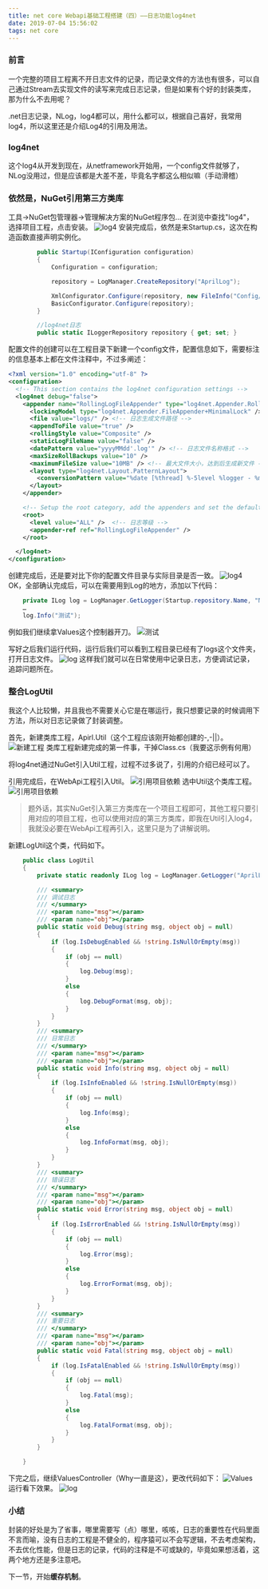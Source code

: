 ```yaml
---
title: net core Webapi基础工程搭建（四）——日志功能log4net
date: 2019-07-04 15:56:02
tags: net core
---
```


### 前言
一个完整的项目工程离不开日志文件的记录，而记录文件的方法也有很多，可以自己通过Stream去实现文件的读写来完成日志记录，但是如果有个好的封装类库，那为什么不去用呢？

.net日志记录，NLog，log4都可以，用什么都可以，根据自己喜好，我常用log4，所以这里还是介绍Log4的引用及用法。

### log4net
这个log4从开发到现在，从netframework开始用，一个config文件就够了，NLog没用过，但是应该都是大差不差，毕竟名字都这么相似嘛（手动滑稽）

### 依然是，NuGet引用第三方类库
工具->NuGet包管理器->管理解决方案的NuGet程序包…
在浏览中查找"log4"，选择项目工程，点击安装。
![log4](net-core-log4net/1.png)
安装完成后，依然是来Startup.cs，这次在构造函数直接声明实例化。
```csharp
        public Startup(IConfiguration configuration)
        {
            Configuration = configuration;

            repository = LogManager.CreateRepository("AprilLog");

            XmlConfigurator.Configure(repository, new FileInfo("Config/log4net.config"));//配置文件路径可以自定义
            BasicConfigurator.Configure(repository);
        }

        //log4net日志
        public static ILoggerRepository repository { get; set; }
```

配置文件的创建可以在工程目录下新建一个config文件，配置信息如下，需要标注的信息基本上都在文件注释中，不过多阐述：
```xml
<?xml version="1.0" encoding="utf-8" ?>
<configuration>
  <!-- This section contains the log4net configuration settings -->
  <log4net debug="false">
    <appender name="RollingLogFileAppender" type="log4net.Appender.RollingFileAppender">
      <lockingModel type="log4net.Appender.FileAppender+MinimalLock" /><!--很关键的一句，让日志文件不被占用-->
      <file value="logs/" /> <!-- 日志生成文件路径 -->
      <appendToFile value="true" /> 
      <rollingStyle value="Composite" />
      <staticLogFileName value="false" />
      <datePattern value="yyyyMMdd'.log'" /> <!-- 日志文件名称格式 -->
      <maxSizeRollBackups value="10" />
      <maximumFileSize value="10MB" /> <!-- 最大文件大小，达到后生成新文件 -->
      <layout type="log4net.Layout.PatternLayout">
        <conversionPattern value="%date [%thread] %-5level %logger - %message%newline" /> <!-- 生成日志格式 -->
      </layout>
    </appender>

    <!-- Setup the root category, add the appenders and set the default level -->
    <root>
      <level value="ALL" />  <!-- 日志等级 -->
      <appender-ref ref="RollingLogFileAppender" /> 
    </root>

  </log4net>
</configuration>
```
创建完成后，还是要对比下你的配置文件目录与实际目录是否一致。
![log4](net-core-log4net/2.png)
OK，全部确认完成后，可以在需要用到Log的地方，添加以下代码：
```csharp
	private ILog log = LogManager.GetLogger(Startup.repository.Name, "Name");
	…
	log.Info("测试");
```

例如我们继续拿Values这个控制器开刀。
![测试](net-core-log4net/3.png)

写好之后我们运行代码，运行后我们可以看到工程目录已经有了logs这个文件夹，打开日志文件。
![log](net-core-log4net/4.png)
这样我们就可以在日常使用中记录日志，方便调试记录，追踪问题所在。

### 整合LogUtil
我这个人比较懒，并且我也不需要关心它是在哪运行，我只想要记录的时候调用下方法，所以对日志记录做了封装调整。

首先，新建类库工程，Apirl.Util（这个工程应该刚开始都创建的-,-||）。
![新建工程](net-core-log4net/5.png)
类库工程新建完成的第一件事，干掉Class.cs（我要这示例有何用）

将log4net通过NuGet引入Util工程，过程不过多说了，引用的介绍已经可以了。

引用完成后，在WebApi工程引入Util。
![引用项目依赖](net-core-log4net/6.png)
选中Util这个类库工程。
![引用项目依赖](net-core-log4net/7.png)

> 题外话，其实NuGet引入第三方类库在一个项目工程即可，其他工程只要引用对应的项目工程，也可以使用对应的第三方类库，即我在Util引入log4，我就没必要在WebApi工程再引入，这里只是为了讲解说明。

新建LogUtil这个类，代码如下。
```csharp
	public class LogUtil
    {
        private static readonly ILog log = LogManager.GetLogger("AprilLog", typeof(LogUtil));

        /// <summary>
        /// 调试日志
        /// </summary>
        /// <param name="msg"></param>
        /// <param name="obj"></param>
        public static void Debug(string msg, object obj = null)
        {
            if (log.IsDebugEnabled && !string.IsNullOrEmpty(msg))
            {
                if (obj == null)
                {
                    log.Debug(msg);
                }
                else
                {
                    log.DebugFormat(msg, obj);
                }
            }
        }
        /// <summary>
        /// 日常日志
        /// </summary>
        /// <param name="msg"></param>
        /// <param name="obj"></param>
        public static void Info(string msg, object obj = null)
        {
            if (log.IsInfoEnabled && !string.IsNullOrEmpty(msg))
            {
                if (obj == null)
                {
                    log.Info(msg);
                }
                else
                {
                    log.InfoFormat(msg, obj);
                }
            }
        }
        /// <summary>
        /// 错误日志
        /// </summary>
        /// <param name="msg"></param>
        /// <param name="obj"></param>
        public static void Error(string msg, object obj = null)
        {
            if (log.IsErrorEnabled && !string.IsNullOrEmpty(msg))
            {
                if (obj == null)
                {
                    log.Error(msg);
                }
                else
                {
                    log.ErrorFormat(msg, obj);
                }
            }
        }
        /// <summary>
        /// 重要日志
        /// </summary>
        /// <param name="msg"></param>
        /// <param name="obj"></param>
        public static void Fatal(string msg, object obj = null)
        {
            if (log.IsFatalEnabled && !string.IsNullOrEmpty(msg))
            {
                if (obj == null)
                {
                    log.Fatal(msg);
                }
                else
                {
                    log.FatalFormat(msg, obj);
                }
            }
        }

    }
```

下完之后，继续ValuesController（Why一直是这），更改代码如下：
![Values](net-core-log4net/8.png)
运行看下效果。
![log](net-core-log4net/9.png)
### 小结
封装的好处是为了省事，哪里需要写（点）哪里，咳咳，日志的重要性在代码里面不言而喻，没有日志的工程是不健全的，程序猿可以不会写逻辑，不去考虑架构，不去优化性能，但是日志的记录，代码的注释是不可或缺的，毕竟如果想活着，这两个地方还是多注意吧。

下一节，开始**缓存机制**。